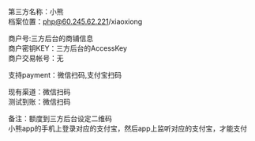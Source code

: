 第三方名称：小熊  
档案位置：php@60.245.62.221/xiaoxiong  
 
商户号:三方后台的商铺信息    
商户密钥KEY：三方后台的AccessKey  
商户交易帐号：无  
 
支持payment：微信扫码,支付宝扫码  
 
现有渠道：微信扫码  
测试到账：微信扫码  
 
备注：额度到三方后台设定二维码  
小熊app的手机上登录对应的支付宝，然后app上监听对应的支付宝，才能支付  

